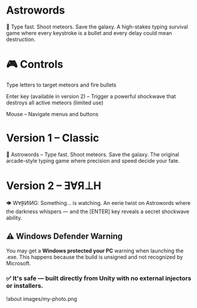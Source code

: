 # Astrowords
🚀 Type fast. Shoot meteors. Save the galaxy. A high-stakes typing survival game where every keystroke is a bullet and every delay could mean destruction.

# 🎮 Controls 

Type letters to target meteors and fire bullets

Enter key (available in version 2) – Trigger a powerful shockwave that destroys all active meteors (limited use)

Mouse – Navigate menus and buttons

# Version 1 – Classic
🚀 Astrowords – Type fast. Shoot meteors. Save the galaxy.
The original arcade-style typing game where precision and speed decide your fate.

# Version 2 – ƎⱯЯ⊥H
👁️ WⱯⱤИIИG: Something... is watching.
An eerie twist on Astrowords where the darkness whispers — and the [ENTER] key reveals a secret shockwave ability.

## ⚠️ Windows Defender Warning
You may get a **Windows protected your PC** warning when launching the .exe.
This happens because the build is unsigned and not recognized by Microsoft.

### ✅ It's safe — built directly from Unity with no external injectors or installers.

!about images/my-photo.png
